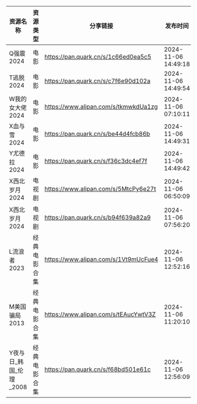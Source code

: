 | 资源名称            | 资源类型   | 分享链接                                 | 发布时间                |
| --------------- | ------ | ------------------------------------ | ------------------- |
| Q强震2024         | 电影     | https://pan.quark.cn/s/1c66ed0ea5c5  | 2024-11-06 14:49:18 |
| T逃脱2024         | 电影     | https://pan.quark.cn/s/c7f6e90d102a  | 2024-11-06 14:49:54 |
| W我的女大佬2024      | 电影     | https://www.alipan.com/s/tkmwkdUa1zg | 2024-11-06 07:10:11 |
| X血与雪2024        | 电影     | https://pan.quark.cn/s/be44d4fcb86b  | 2024-11-06 14:49:31 |
| Y尤德拉2024        | 电影     | https://pan.quark.cn/s/f36c3dc4ef7f  | 2024-11-06 14:49:42 |
| X西北岁月2024       | 电视剧    | https://www.alipan.com/s/5MtcPy6e27t | 2024-11-06 06:50:09 |
| X西北岁月2024       | 电视剧    | https://pan.quark.cn/s/b94f639a82a9  | 2024-11-06 07:56:20 |
| L流浪者2023        | 经典电影合集 | https://www.alipan.com/s/1Vt9mUcFue4 | 2024-11-06 12:52:16 |
| M美国骗局2013       | 经典电影合集 | https://www.alipan.com/s/tEAucYwtV3Z | 2024-11-06 11:20:10 |
| Y夜与日_韩国_伦理_2008 | 经典电影合集 | https://pan.quark.cn/s/f68bd501e61c  | 2024-11-06 12:56:09 |
